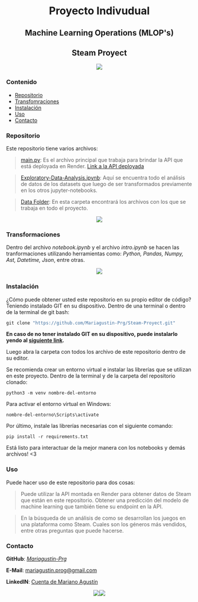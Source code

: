 <h1 align=center> Proyecto Indivudual </h1>
<h2 align=center> Machine Learning Operations (MLOP's)</h2>
<h2 align=center> Steam Proyect</h2>

<p align=center>
<img src="https://th.bing.com/th?id=OIP.74WeCH3AlOyRoxyNj_1dQgHaEK&w=210&h=117&c=8&rs=1&qlt=90&o=6&pid=3.1&rm=2" heigth= 180>
</p>

### Contenido
- [Repositorio](##repositorio)
- [Transfomraciones](###Transformaciones)
- [Instalación](###instalación)
- [Uso](###uso)
- [Contacto](###contacto)

### Repositorio
Este repositorio tiene varios archivos:
>[main.py](#main.py): Es el archivo principal que trabaja para brindar la API que está deployada en Render. [Link a la API deployada](https://steam-proyect-website-api.onrender.com)

>[Exploratory-Data-Analysis.ipynb](#Exploratory-Data-Analysis.ipynb): Aquí se encuentra todo el análisis de datos de los datasets que luego de ser transformados previamente en los otros jupyter-notebooks.

> [Data Folder](#data): En esta carpeta encontrará los archivos con los que se trabaja en todo el proyecto.
<p align=center height=300>
<img src="https://th.bing.com/th/id/OIP.dDNpLKu_oTLzStsDTnkJ-gHaCv?pid=ImgDet&rs=1">
</p>

###  Transformaciones
Dentro del archivo _notebook.ipynb_ y el archivo _intro.ipynb_ se hacen las tranformaciones utilizando herramientas como: _Python, Pandas, Numpy, Ast, Datetime, Json_, entre otras.

<p align=center>
<img src="https://th.bing.com/th/id/R.a3213792893671f5a5abe59f2ef67044?rik=mGoW9Rs5utfT%2fg&pid=ImgRaw&r=0">
</p>


### Instalación
¿Cómo puede obtener usted este repositorio en su propio editor de código?
Teniendo instalado GIT en su dispositivo.
Dentro de una terminal o dentro de la terminal de git bash:
```py
git clone "https://github.com/Mariagustin-Prg/Steam-Proyect.git"
```
**En caso de no tener instalado GIT en su dispositivo, puede instalarlo yendo al [siguiente link](ttps://git-scm.com/downloads).**

Luego abra la carpeta con todos los archivo de este repositorio dentro de su editor.

Se recomienda crear un entorno virtual e instalar las librerías que se utilizan en este proyecto.
Dentro de la terminal y de la carpeta del repositorio clonado:
```terminal
python3 -m venv nombre-del-entorno
```
Para activar el entorno virtual en Windows:
```
nombre-del-entorno\Scripts\activate
```
Por último, instale las librerías necesarias con el siguiente comando:
```
pip install -r requirements.txt
```
Está listo para interactuar de la mejor manera con los notebooks y demás archivos! <3 

### Uso
Puede hacer uso de este repositorio para dos cosas:
> Puede utilizar la API montada en Render para obtener datos de Steam que están en este repositorio. Obtener una predicción del modelo de machine learning que también tiene su endpoint en la API.

> En la búsqueda de un análisis de como se desarrollan los juegos en una plataforma como Steam. Cuales son los géneros más vendidos, entre otras preguntas que puede hacerse.


### Contacto
**GitHub**: *[Mariagustin-Prg](https://github.com/Mariagustin-Prg)*

**E-Mail**: mariagustin.prog@gmail.com

**LinkedIN**: [Cuenta de Mariano Agustín](www.linkedin.com/in/mariano-agustín-acosta-chico-b67584266)


<p align=center height= 100><img src="https://th.bing.com/th/id/OIP.BzK-Xq0HX5iEy6RZdzBIwQHaEK?pid=ImgDet&rs=1"><img src="https://th.bing.com/th/id/OIP.tWDEPESn8KwHbsnu-3j0_gHaEK?pid=ImgDet&rs=1"></p>
